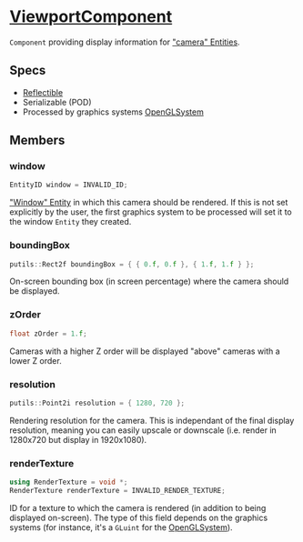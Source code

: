 # [ViewportComponent](ViewportComponent.hpp)

`Component` providing display information for ["camera" Entities](CameraComponent.md).

## Specs

* [Reflectible](https://github.com/phisko/putils/blob/master/reflection.md)
* Serializable (POD)
* Processed by graphics systems [OpenGLSystem](../../systems/opengl/OpenGLSystem.md)

## Members

### window

```cpp
EntityID window = INVALID_ID;
```

["Window" Entity](WindowComponent.md) in which this camera should be rendered. If this is not set explicitly by the user, the first graphics system to be processed will set it to the window `Entity` they created.

### boundingBox

```cpp
putils::Rect2f boundingBox = { { 0.f, 0.f }, { 1.f, 1.f } };
```

On-screen bounding box (in screen percentage) where the camera should be displayed.

### zOrder

```cpp
float zOrder = 1.f;
```

Cameras with a higher Z order will be displayed "above" cameras with a lower Z order.

### resolution

```cpp
putils::Point2i resolution = { 1280, 720 };
```

Rendering resolution for the camera. This is independant of the final display resolution, meaning you can easily upscale or downscale (i.e. render in 1280x720 but display in 1920x1080).

### renderTexture

```cpp
using RenderTexture = void *;
RenderTexture renderTexture = INVALID_RENDER_TEXTURE;
```

ID for a texture to which the camera is rendered (in addition to being displayed on-screen). The type of this field depends on the graphics systems (for instance, it's a `GLuint` for the [OpenGLSystem](../../systems/opengl/OpenGLSystem.md)).